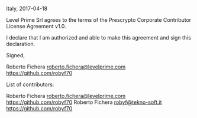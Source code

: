 Italy, 2017-04-18

Level Prime Srl agrees to the terms of the Prescrypto Corporate Contributor License
Agreement v1.0.

I declare that I am authorized and able to make this agreement and sign this 
declaration.

Signed,

Roberto Fichera roberto.fichera@levelprime.com https://github.com/robyf70


List of contributors:

Roberto Fichera roberto.fichera@levelprime.com https://github.com/robyf70
Roberto Fichera robyf@tekno-soft.it https://github.com/robyf70
